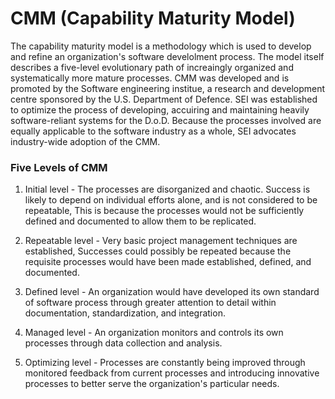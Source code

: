 # CMM (Capability Maturity Model)
The capability maturity model is a methodology which is used to develop and refine an organization's software develolment process. The model itself describes a five-level evolutionary path of increaingly organized and systematically more mature processes. CMM was developed and is promoted by the Software engineering institue, a research and development centre sponsored by the U.S. Department of Defence. SEI was established to optimize the process of developing, accuiring and maintaining heavily software-reliant systems for the D.o.D. Because the processes involved are equally applicable to the software industry as a whole, SEI advocates industry-wide adoption of the CMM.
### Five Levels of CMM
1. Initial level - The processes are disorganized and chaotic. Success is likely to depend on individual efforts alone, and is not considered to be repeatable, This is because the processes would not be sufficiently defined and documented to allow them to be replicated.

2. Repeatable level - Very basic project management techniques are established, Successes could possibly be repeated because the requisite processes would have been made established, defined, and documented.

3. Defined level - An organization would have developed its own standard of software process through greater attention to detail within documentation, standardization, and integration.

4. Managed level - An organization monitors and controls its own processes through data collection and analysis.

5. Optimizing level - Processes are constantly being improved through monitored feedback from current processes and introducing innovative processes to better serve the organization's particular needs.
